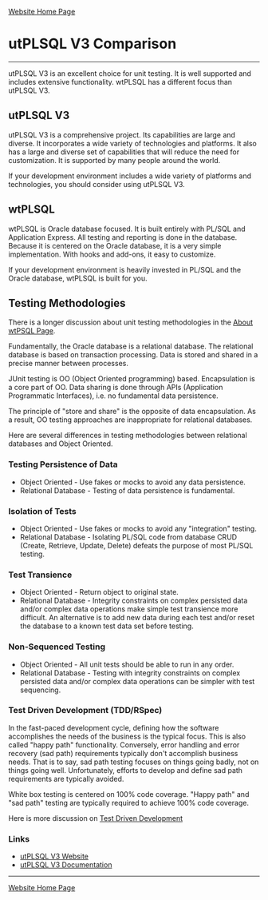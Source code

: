 [Website Home Page](README.md)

# utPLSQL V3 Comparison

---

utPLSQL V3 is an excellent choice for unit testing.  It is well supported and includes extensive functionality. wtPLSQL has a different focus than utPLSQL V3.

## utPLSQL V3

utPLSQL V3 is a comprehensive project. Its capabilities are large and diverse. It incorporates a wide variety of technologies and platforms. It also has a large and diverse set of capabilities that will reduce the need for customization. It is supported by many people around the world.

If your development environment includes a wide variety of platforms and technologies, you should consider using utPLSQL V3.

## wtPLSQL

wtPLSQL is Oracle database focused. It is built entirely with PL/SQL and Application Express.  All testing and reporting is done in the database.  Because it is centered on the Oracle database, it is a very simple implementation. With hooks and add-ons, it easy to customize.

If your development environment is heavily invested in PL/SQL and the Oracle database, wtPLSQL is built for you.

## Testing Methodologies
There is a longer discussion about unit testing methodologies in the [About wtPSQL Page](https://github.com/DDieterich/wtPLSQL/wiki/About-wtPLSQL#unit-testing).

Fundamentally, the Oracle database is a relational database. The relational database is based on transaction processing. Data is stored and shared in a precise manner between processes.

JUnit testing is OO (Object Oriented programming) based. Encapsulation is a core part of OO. Data sharing is done through APIs (Application Programmatic Interfaces), i.e. no fundamental data persistence.

The principle of "store and share" is the opposite of data encapsulation. As a result, OO testing approaches are inappropriate for relational databases.

Here are several differences in testing methodologies between relational databases and Object Oriented.

### Testing Persistence of Data
* Object Oriented - Use fakes or mocks to avoid any data persistence.
* Relational Database - Testing of data persistence is fundamental.

### Isolation of Tests
* Object Oriented - Use fakes or mocks to avoid any "integration" testing.
* Relational Database - Isolating PL/SQL code from database CRUD (Create, Retrieve, Update, Delete) defeats the purpose of most PL/SQL testing.

### Test Transience
* Object Oriented - Return object to original state.
* Relational Database - Integrity constraints on complex persisted data and/or complex data operations make simple test transience more difficult. An alternative is to add new data during each test and/or reset the database to a known test data set before testing.

### Non-Sequenced Testing
* Object Oriented - All unit tests should be able to run in any order.
* Relational Database - Testing with integrity constraints on complex persisted data and/or complex data operations can be simpler with test sequencing.

### Test Driven Development (TDD/RSpec)
In the fast-paced development cycle, defining how the software accomplishes the needs of the business is the typical focus. This is also called "happy path" functionality. Conversely, error handling and error recovery (sad path) requirements typically don't accomplish business needs. That is to say, sad path testing focuses on things going badly, not on things going well. Unfortunately, efforts to develop and define sad path requirements are typically avoided.

White box testing is centered on 100% code coverage. "Happy path" and "sad path" testing are typically required to achieve 100% code coverage.

Here is more discussion on [Test Driven Development](About-wtPLSQL.md#test-driven-development)

### Links
* [utPLSQL V3 Website](https://utplsql.org)
* [utPLSQL V3 Documentation](http://utplsql.org/documentation/)

---
[Website Home Page](README.md)
